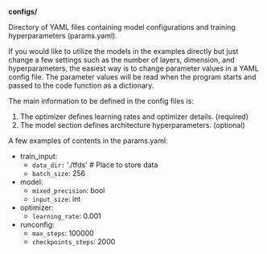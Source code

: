 
**configs/**

Directory of YAML files containing model configurations and training hyperparameters (params.yaml).

If you would like to utilize the models in the examples directly but just change a few settings such as the number of layers, dimension, and hyperparameters, the easiest way is to change parameter values in a YAML config file. The parameter values will be read when the program starts and passed to the code function as a dictionary.

The main information to be defined in the config files is:
1. The optimizer defines learning rates and optimizer details. (required)
2. The model section defines architecture hyperparameters. (optional)
   
A few examples of contents in the params.yaml:
* train_input:
   * `data_dir:` './tfds' # Place to store data
   * `batch_size`: 256
* model:
   * `mixed_precision`: bool
   * `input_size`: int
* optimizer:
   * `learning_rate`: 0.001
* runconfig:
   * `max_steps`: 100000
   * `checkpoints_steps`: 2000
     
